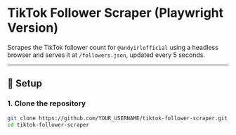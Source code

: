 # TikTok Follower Scraper (Playwright Version)

Scrapes the TikTok follower count for `@andyirlofficial` using a headless browser and serves it at `/followers.json`, updated every 5 seconds.

---

## 🔧 Setup

### 1. Clone the repository

```bash
git clone https://github.com/YOUR_USERNAME/tiktok-follower-scraper.git
cd tiktok-follower-scraper
